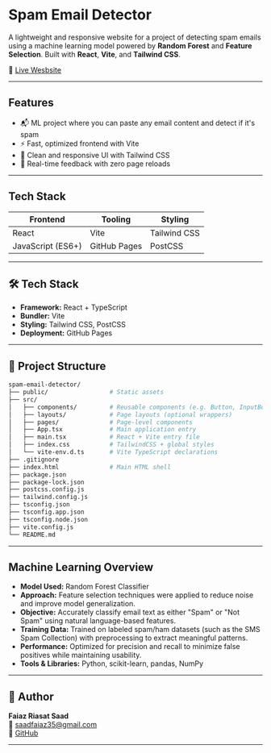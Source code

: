 #  Spam Email Detector

A lightweight and responsive website for a project of detecting spam emails using a machine learning model powered by **Random Forest** and **Feature Selection**. Built with **React**, **Vite**, and **Tailwind CSS**.

🔗 [Live Wesbsite](https://faiazsaad.github.io/spam-email-detector/)

---

##  Features

- 📬 ML project where you can paste any email content and detect if it's spam
- ⚡ Fast, optimized frontend with Vite
- 🎨 Clean and responsive UI with Tailwind CSS
- 🔁 Real-time feedback with zero page reloads

---


##  Tech Stack

| Frontend | Tooling | Styling     |
|----------|---------|-------------|
| React    | Vite    | Tailwind CSS |
| JavaScript (ES6+) | GitHub Pages | PostCSS      |

---


## 🛠 Tech Stack

- **Framework:** React + TypeScript
- **Bundler:** Vite
- **Styling:** Tailwind CSS, PostCSS
- **Deployment:** GitHub Pages

---

## 📁 Project Structure

```bash
spam-email-detector/
├── public/                 # Static assets
├── src/
│   ├── components/         # Reusable components (e.g. Button, InputBox)
│   ├── layouts/            # Page layouts (optional wrappers)
│   ├── pages/              # Page-level components
│   ├── App.tsx             # Main application entry
│   ├── main.tsx            # React + Vite entry file
│   ├── index.css           # TailwindCSS + global styles
│   └── vite-env.d.ts       # Vite TypeScript declarations
├── .gitignore
├── index.html              # Main HTML shell
├── package.json
├── package-lock.json
├── postcss.config.js
├── tailwind.config.js
├── tsconfig.json
├── tsconfig.app.json
├── tsconfig.node.json
├── vite.config.js
└── README.md

```

---

##  Machine Learning Overview

- **Model Used:** Random Forest Classifier
- **Approach:** Feature selection techniques were applied to reduce noise and improve model generalization.
- **Objective:** Accurately classify email text as either "Spam" or "Not Spam" using natural language-based features.
- **Training Data:** Trained on labeled spam/ham datasets (such as the SMS Spam Collection) with preprocessing to extract meaningful patterns.
- **Performance:** Optimized for precision and recall to minimize false positives while maintaining usability.
- **Tools & Libraries:** Python, scikit-learn, pandas, NumPy

---

## 👤 Author

**Faiaz Riasat Saad**  
📧 [saadfaiaz35@gmail.com](mailto:saadfaiaz35@gmail.com)  
🐙 [GitHub](https://github.com/faiazsaad)

---


